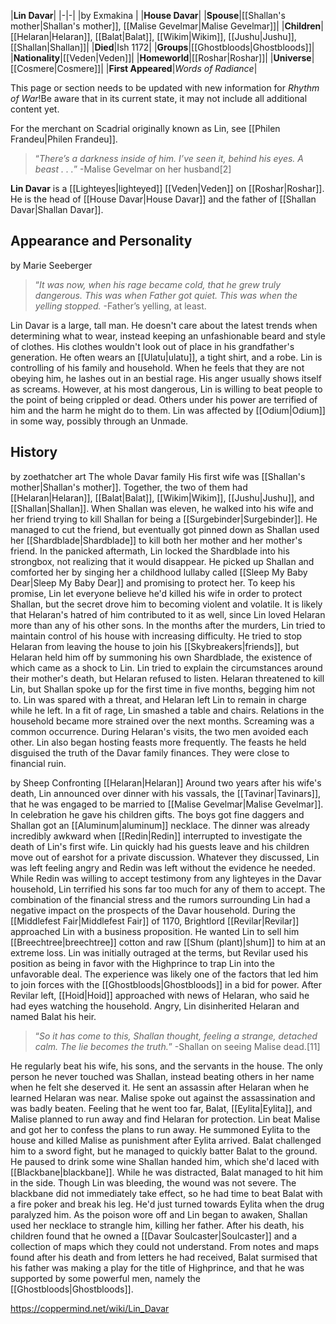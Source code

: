 |**Lin Davar**|
|-|-|
|by  Exmakina |
|**House Davar**|
|**Spouse**|[[Shallan's mother\|Shallan's mother]], [[Malise Gevelmar\|Malise Gevelmar]]|
|**Children**|[[Helaran\|Helaran]], [[Balat\|Balat]], [[Wikim\|Wikim]], [[Jushu\|Jushu]], [[Shallan\|Shallan]]|
|**Died**|Ish 1172|
|**Groups**|[[Ghostbloods\|Ghostbloods]]|
|**Nationality**|[[Veden\|Veden]]|
|**Homeworld**|[[Roshar\|Roshar]]|
|**Universe**|[[Cosmere\|Cosmere]]|
|**First Appeared**|*Words of Radiance*|

This page or section needs to be updated with new information for *Rhythm of War*!Be aware that in its current state, it may not include all additional content yet.

For the merchant on Scadrial originally known as Lin, see [[Philen Frandeu\|Philen Frandeu]].
>“*There’s a darkness inside of him. I’ve seen it, behind his eyes. A beast . . .*”
\-Malise Gevelmar on her husband[2]


**Lin Davar** is a [[Lighteyes\|lighteyed]] [[Veden\|Veden]] on [[Roshar\|Roshar]]. He is the head of [[House Davar\|House Davar]] and the father of [[Shallan Davar\|Shallan Davar]].

## Appearance and Personality
 by  Marie Seeberger 
>“*It was now, when his rage became cold, that he grew truly dangerous. This was when Father got quiet. This was when the yelling stopped.*
\-Father’s yelling, at least.


Lin Davar is a large, tall man. He doesn't care about the latest trends when determining what to wear, instead keeping an unfashionable beard and style of clothes. His clothes wouldn't look out of place in his grandfather's generation. He often wears an [[Ulatu\|ulatu]], a tight shirt, and a robe. Lin is controlling of his family and household. When he feels that they are not obeying him, he lashes out in an bestial rage. His anger usually shows itself as screams. However, at his most dangerous, Lin is willing to beat people to the point of being crippled or dead. Others under his power are terrified of him and the harm he might do to them. Lin was affected by [[Odium\|Odium]] in some way, possibly through an Unmade.

## History
 by  zoethatcher art  The whole Davar family
His first wife was [[Shallan's mother\|Shallan's mother]]. Together, the two of them had [[Helaran\|Helaran]], [[Balat\|Balat]], [[Wikim\|Wikim]], [[Jushu\|Jushu]], and [[Shallan\|Shallan]]. When Shallan was eleven, he walked into his wife and her friend trying to kill Shallan for being a [[Surgebinder\|Surgebinder]]. He managed to cut the friend, but eventually got pinned down as Shallan used her [[Shardblade\|Shardblade]] to kill both her mother and her mother's friend. In the panicked aftermath, Lin locked the Shardblade into his strongbox, not realizing that it would disappear. He picked up Shallan and comforted her by singing her a childhood lullaby called [[Sleep My Baby Dear\|Sleep My Baby Dear]] and promising to protect her. To keep his promise, Lin let everyone believe he'd killed his wife in order to protect Shallan, but the secret drove him to becoming violent and volatile. It is likely that Helaran's hatred of him contributed to it as well, since Lin loved Helaran more than any of his other sons.
In the months after the murders, Lin tried to maintain control of his house with increasing difficulty. He tried to stop Helaran from leaving the house to join his [[Skybreakers\|friends]], but Helaran held him off by summoning his own Shardblade, the existence of which came as a shock to Lin. Lin tried to explain the circumstances around their mother's death, but Helaran refused to listen. Helaran threatened to kill Lin, but Shallan spoke up for the first time in five months, begging him not to. Lin was spared with a threat, and Helaran left Lin to remain in charge while he left. In a fit of rage, Lin smashed a table and chairs. Relations in the household became more strained over the next months. Screaming was a common occurrence. During Helaran's visits, the two men avoided each other. Lin also began hosting feasts more frequently. The feasts he held disguised the truth of the Davar family finances. They were close to financial ruin.

 by  Sheep  Confronting [[Helaran\|Helaran]]
Around two years after his wife's death, Lin announced over dinner with his vassals, the [[Tavinar\|Tavinars]], that he was engaged to be married to [[Malise Gevelmar\|Malise Gevelmar]]. In celebration he gave his children gifts. The boys got fine daggers and Shallan got an [[Aluminum\|aluminum]] necklace. The dinner was already incredibly awkward when [[Redin\|Redin]] interrupted to investigate the death of Lin's first wife. Lin quickly had his guests leave and his children move out of earshot for a private discussion. Whatever they discussed, Lin was left feeling angry and Redin was left without the evidence he needed. While Redin was willing to accept testimony from any lighteyes in the Davar household, Lin terrified his sons far too much for any of them to accept.
The combination of the financial stress and the rumors surrounding Lin had a negative impact on the prospects of the Davar household. During the [[Middlefest Fair\|Middlefest Fair]] of 1170, Brightlord [[Revilar\|Revilar]] approached Lin with a business proposition. He wanted Lin to sell him [[Breechtree\|breechtree]] cotton and raw [[Shum (plant)\|shum]] to him at an extreme loss. Lin was initially outraged at the terms, but Revilar used his position as being in favor with the Highprince to trap Lin into the unfavorable deal. The experience was likely one of the factors that led him to join forces with the [[Ghostbloods\|Ghostbloods]] in a bid for power. After Revilar left, [[Hoid\|Hoid]] approached with news of Helaran, who said he had eyes watching the household. Angry, Lin disinherited Helaran and named Balat his heir.

>“*So it has come to this, Shallan thought, feeling a strange, detached calm. The lie becomes the truth.*”
\-Shallan on seeing Malise dead.[11]

He regularly beat his wife, his sons, and the servants in the house. The only person he never touched was Shallan, instead beating others in her name when he felt she deserved it. He sent an assassin after Helaran when he learned Helaran was near. Malise spoke out against the assassination and was badly beaten. Feeling that he went too far, Balat, [[Eylita\|Eylita]], and Malise planned to run away and find Helaran for protection. Lin beat Malise and got her to confess the plans to run away. He summoned Eylita to the house and killed Malise as punishment after Eylita arrived. Balat challenged him to a sword fight, but he managed to quickly batter Balat to the ground. He paused to drink some wine Shallan handed him, which she'd laced with [[Blackbane\|blackbane]]. While he was distracted, Balat managed to hit him in the side. Though Lin was bleeding, the wound was not severe. The blackbane did not immediately take effect, so he had time to beat Balat with a fire poker and break his leg. He'd just turned towards Eylita when the drug paralyzed him. As the poison wore off and Lin began to awaken, Shallan used her necklace to strangle him, killing her father. After his death, his children found that he owned a [[Davar Soulcaster\|Soulcaster]] and a collection of maps which they could not understand.
From notes and maps found after his death and from letters he had received, Balat surmised that his father was making a play for the title of Highprince, and that he was supported by some powerful men, namely the [[Ghostbloods\|Ghostbloods]].



https://coppermind.net/wiki/Lin_Davar